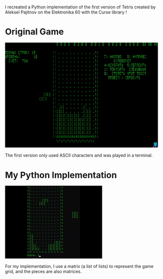 I recreated a Python implementation of the first version of Tetris created by Alekseï Pajitnov on the Elektronika 60 with the Curse library ! 

# Original Game
![Banner Image](images/OriginalTetris.gif)

The first version only used ASCII characters and was played in a terminal.

# My Python Implementation
![Banner Image](images/MyTetris.gif)

For my implementation, I use a matrix (a list of lists) to represent the game grid, and the pieces are also matrices.
